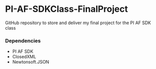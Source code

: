 # PI-AF-SDKClass-FinalProject
GitHub repository to store and deliver my final project for the PI AF SDK class

### Dependencies
* PI AF SDK
* ClosedXML
* Newtonsoft.JSON